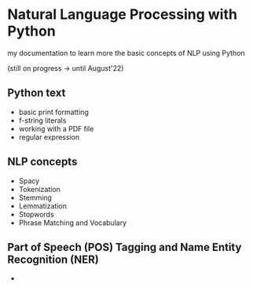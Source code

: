 # Natural Language Processing with Python
my documentation to learn more the basic concepts of NLP using Python

(still on progress -> until August'22)

## Python text 
- basic print formatting
- f-string literals
- working with a PDF file
- regular expression

## NLP concepts
- Spacy
- Tokenization
- Stemming
- Lemmatization
- Stopwords
- Phrase Matching and Vocabulary

## Part of Speech (POS) Tagging and Name Entity Recognition (NER)
- 
